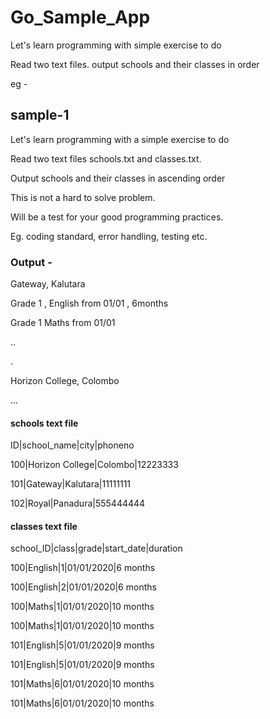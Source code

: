 # Go_Sample_App


Let's learn programming with simple exercise to do

Read two text files. output schools and their classes in order

eg -
## sample-1
Let's learn programming with a simple exercise to do

Read two text files schools.txt and classes.txt.

Output schools and their classes in ascending order

This is not a hard to solve problem. 

Will be a test for your good programming practices. 

Eg. coding standard, error handling, testing etc. 


### Output -

Gateway, Kalutara

  Grade 1 , English from 01/01 , 6months
  
  Grade 1 Maths from 01/01
  
..

.


Horizon College, Colombo

...


#### schools text file


ID|school_name|city|phoneno

100|Horizon College|Colombo|12223333

101|Gateway|Kalutara|11111111

102|Royal|Panadura|555444444


#### classes text file


school_ID|class|grade|start_date|duration

100|English|1|01/01/2020|6 months

100|English|2|01/01/2020|6 months

100|Maths|1|01/01/2020|10 months

100|Maths|1|01/01/2020|10 months

101|English|5|01/01/2020|9 months

101|English|5|01/01/2020|9 months

101|Maths|6|01/01/2020|10 months

101|Maths|6|01/01/2020|10 months
